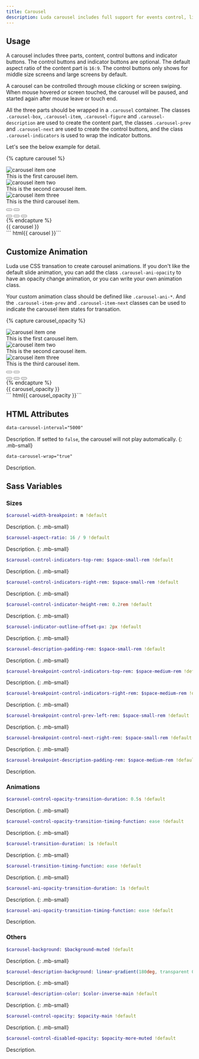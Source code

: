 ```yaml
---
title: Carousel
description: Luda carousel includes full support for events control, like slide, pause, loop and more.
---
```



## Usage
A carousel includes three parts, content, control buttons and indicator buttons. The control buttons and indicator buttons are optional. The default aspect ratio of the content part is `16:9`. The control buttons only shows for middle size screens and large screens by default. 

A carousel can be controlled through mouse clicking or screen swiping. When mouse hovered or screen touched, the carousel will be paused, and started again after mouse leave or touch end.

All the three parts should be wrapped in a `.carousel` container. The classes `.carousel-box`, `.carousel-item`, `.carousel-figure` and `.carousel-description` are used to create the content part, the classes `.carousel-prev` and `.carousel-next` are used to create the control buttons, and the class `.carousel-indicators` is used to wrap the indicator buttons.

Let's see the below example for detail. 

{% capture carousel %}
<div class="carousel">
  <!-- Carousel images -->
  <div class="carousel-box">
    <div class="carousel-item">
      <img class="carousel-figure" src="https://cdn.stocksnap.io/img-thumbs/960w/CTCNBFUFH8.jpg" alt="carousel item one">
      <div class="carousel-description">This is the first carousel item.</div>
    </div>
    <div class="carousel-item">
      <img class="carousel-figure" src="https://cdn.stocksnap.io/img-thumbs/960w/XFJEL6PH3J.jpg" alt="carousel item two">
      <div class="carousel-description">This is the second carousel item.</div>
    </div>
    <div class="carousel-item">
      <img class="carousel-figure" src="https://cdn.stocksnap.io/img-thumbs/960w/BIR4BCFWLP.jpg" alt="carousel item three">
      <div class="carousel-description">This is the third carousel item.</div>
    </div>
    <!-- Prev and next control buttons -->
    <button class="carousel-prev btn btn-text-light btn-ico"><i class="ico ico-left"></i></button>
    <button class="carousel-next btn btn-text-light btn-ico"><i class="ico ico-right"></i></button>
    <!-- Item indicators -->
    <div class="carousel-indicators btns-x btns-margin">
      <button class="btn btn-small btn-light"></button>
      <button class="btn btn-small btn-light"></button>
      <button class="btn btn-small btn-light"></button>
    </div>
  </div>
</div>
{% endcapture %}
<div class="example">
  {{ carousel }}
</div>
``` html{{ carousel }}```


## Customize Animation
Luda use CSS transation to create carousel animations. If you don't like the default slide animation, you can add the class `.carousel-ani-opacity` to have an opacity change animation, or you can write your own animation class.

Your custom animation class should be defined like `.carousel-ani-*`. And the `.carousel-item-prev` and `.carousel-item-next` classes can be used to indicate the carousel item states for transation.

{% capture carousel_opacity %}
<div class="carousel carousel-ani-opacity">
  <!-- Carousel images -->
  <div class="carousel-box">
    <div class="carousel-item">
      <img class="carousel-figure" src="https://cdn.stocksnap.io/img-thumbs/960w/CTCNBFUFH8.jpg" alt="carousel item one">
      <div class="carousel-description">This is the first carousel item.</div>
    </div>
    <div class="carousel-item">
      <img class="carousel-figure" src="https://cdn.stocksnap.io/img-thumbs/960w/XFJEL6PH3J.jpg" alt="carousel item two">
      <div class="carousel-description">This is the second carousel item.</div>
    </div>
    <div class="carousel-item">
      <img class="carousel-figure" src="https://cdn.stocksnap.io/img-thumbs/960w/BIR4BCFWLP.jpg" alt="carousel item three">
      <div class="carousel-description">This is the third carousel item.</div>
    </div>
    <!-- Prev and next control buttons -->
    <button class="carousel-prev btn btn-text-light btn-ico"><i class="ico ico-left"></i></button>
    <button class="carousel-next btn btn-text-light btn-ico"><i class="ico ico-right"></i></button>
    <!-- Item indicators -->
    <div class="carousel-indicators btns-x btns-margin">
      <button class="btn btn-small btn-light"></button>
      <button class="btn btn-small btn-light"></button>
      <button class="btn btn-small btn-light"></button>
    </div>
  </div>
</div>
{% endcapture %}
<div class="example">
  {{ carousel_opacity }}
</div>
``` html{{ carousel_opacity }}```


## HTML Attributes

``` html
data-carousel-interval="5000"
```
Description. If setted to `false`, the carousel will not play automatically.
{: .mb-small}

``` html
data-carousel-wrap="true"
```
Description.


## Sass Variables

### Sizes
``` sass
$carousel-width-breakpoint: m !default
```
Description.
{: .mb-small}

``` sass
$carousel-aspect-ratio: 16 / 9 !default
```
Description.
{: .mb-small}

``` sass
$carousel-control-indicators-top-rem: $space-small-rem !default
```
Description.
{: .mb-small}

``` sass
$carousel-control-indicators-right-rem: $space-small-rem !default
```
Description.
{: .mb-small}

``` sass
$carousel-control-indicator-height-rem: 0.2rem !default
```
Description.
{: .mb-small}

``` sass
$carousel-indicator-outline-offset-px: 2px !default
```
Description.
{: .mb-small}

``` sass
$carousel-description-padding-rem: $space-small-rem !default
```
Description.
{: .mb-small}

``` sass
$carousel-breakpoint-control-indicators-top-rem: $space-medium-rem !default
```
Description.
{: .mb-small}

``` sass
$carousel-breakpoint-control-indicators-right-rem: $space-medium-rem !default
```
Description.
{: .mb-small}

``` sass
$carousel-breakpoint-control-prev-left-rem: $space-small-rem !default
```
Description.
{: .mb-small}

``` sass
$carousel-breakpoint-control-next-right-rem: $space-small-rem !default
```
Description.
{: .mb-small}

``` sass
$carousel-breakpoint-description-padding-rem: $space-medium-rem !default
```
Description.


### Animations
``` sass
$carousel-control-opacity-transition-duration: 0.5s !default
```
Description.
{: .mb-small}

``` sass
$carousel-control-opacity-transition-timing-function: ease !default
```
Description.
{: .mb-small}

``` sass
$carousel-transition-duration: 1s !default
```
Description.
{: .mb-small}

``` sass
$carousel-transition-timing-function: ease !default
```
Description.
{: .mb-small}

``` sass
$carousel-ani-opacity-transition-duration: 1s !default
```
Description.
{: .mb-small}

``` sass
$carousel-ani-opacity-transition-timing-function: ease !default
```
Description.



### Others
``` sass
$carousel-background: $background-muted !default
```
Description.
{: .mb-small}

``` sass
$carousel-description-background: linear-gradient(180deg, transparent 0, rgba($background-color-dark, $opacity-most-muted) 2rem) !default
```
Description.
{: .mb-small}

``` sass
$carousel-description-color: $color-inverse-main !default
```
Description.
{: .mb-small}

``` sass
$carousel-control-opacity: $opacity-main !default
```
Description.
{: .mb-small}

``` sass
$carousel-control-disabled-opacity: $opacity-more-muted !default
```
Description.